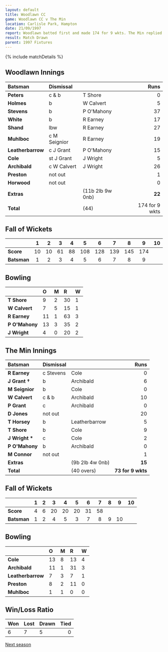 ```yaml
---
layout: default
title: Woodlawn CC
game: Woodlawn CC v The Min
location: Carlisle Park, Hampton
date: 21/09/1997
report: Woodlawn batted first and made 174 for 9 wkts. The Min replied with 73 for 9 wkts
result: Match Drawn
parent: 1997 Fixtures
---
```


{% include matchDetails %}

## Woodlawn Innings

| Batsman | Dismissal |  | Runs |
|:---|:---|---|---:|
| **Peters** | c & b | T Shore | 0 |
| **Holmes** | b | W Calvert | 5 |
| **Stevens** | b | P O'Mahony | 37 |
| **White** | b | R Earney | 17 |
| **Shand** | lbw | R Earney | 27 |
| **Muhlboc** | c M Seignior | R Earney | 19 |
| **Leatherbarrow** | c J Grant | P O'Mahony | 15 |
| **Cole** | st J Grant | J Wright | 5 |
| **Archibald** | c W Calvert | J Wright | 26 |
| **Preston** | not out |  | 1 |
| **Horwood** | not out |  | 0 |
| **Extras** | | (11b 2lb 9w 0nb) | **22** |
| **Total** | | (44) | 174 for 9 wkts |

## Fall of Wickets

| | 1 | 2 | 3 | 4 | 5 | 6 | 7 | 8 | 9 | 10 |
|---|:---:|:---:|:---:|:---:|:---:|:---:|:---:|:---:|:---:|:---:|
| **Score** | 10 | 10 | 61 | 88 | 108 | 128 | 139 | 145 | 174 |  |
| **Batsman** | 1 | 2 | 3 | 4 | 5 | 6 | 7 | 8 | 9 |  |

## Bowling

| | O | M | R | W |
|---|:---|:---|:---|:---|
| **T Shore** | 9 | 2 | 30 | 1 |
| **W Calvert** | 7 | 5 | 15 | 1 |
| **R Earney** | 11 | 1 | 63 | 3 |
| **P O'Mahony** | 13 | 3 | 35 | 2 |
| **J Wright** | 4 | 0 | 20 | 2 |

## The Min Innings

| Batsman | Dismissal |  | Runs |
|:---|:---|---|---:|
| **R Earney** | c Stevens | Cole | 0 |
| **J Grant &#8224;** | b | Archibald | 6 |
| **M Seignior** | b | Cole | 0 |
| **W Calvert** | c & b | Archibald | 10 |
| **P Grant** | c | Archibald | 0 |
| **D Jones** | not out |  | 20 |
| **T Horsey** | b | Leatherbarrow | 5 |
| **T Shore** | b | Cole | 9 |
| **J Wright &#42;** | c | Cole | 2 |
| **P O'Mahony** | b | Archibald | 0 |
| **M Connor** | not out |  | 1 |
| **Extras** | | (9b 2lb 4w 0nb) | **15** |
| **Total** | | (40 overs) | **73 for 9 wkts** |

## Fall of Wickets

| | 1 | 2 | 3 | 4 | 5 | 6 | 7 | 8 | 9 | 10 |
|---|:---:|:---:|:---:|:---:|:---:|:---:|:---:|:---:|:---:|:---:|
| **Score** | 4 | 6 | 20 | 20 | 20 | 31 | 58 |  |  |  |
| **Batsman** | 1 | 2 | 4 | 5 | 3 | 7 | 8 | 9 | 10 |  |

## Bowling

| | O | M | R | W |
|---|:---|:---|:---|:---|
| **Cole** | 13 | 8 | 13 | 4 |
| **Archibald** | 11 | 1 | 31 | 3 |
| **Leatherbarrow** | 7 | 3 | 7 | 1 |
| **Preston** | 8 | 2 | 11 | 0 |
| **Muhlboc** | 1 | 1 | 0 | 0 |

## Win/Loss Ratio

| Won | Lost | Drawn | Tied |
|:---|:---|:---|---:|
| 6 | 7 | 5 | 0 |

[Next season](../1998)